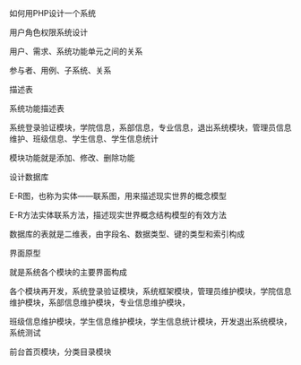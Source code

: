 如何用PHP设计一个系统

用户角色权限系统设计

用户、需求、系统功能单元之间的关系

参与者、用例、子系统、关系

描述表

系统功能描述表

系统登录验证模块，学院信息，系部信息，专业信息，退出系统模块，管理员信息维护、班级信息、学生信息、学生信息统计

模块功能就是添加、修改、删除功能

设计数据库

E-R图，也称为实体——联系图，用来描述现实世界的概念模型

E-R方法实体联系方法，描述现实世界概念结构模型的有效方法

数据库的表就是二维表，由字段名、数据类型、键的类型和索引构成

界面原型

就是系统各个模块的主要界面构成

各个模块再开发，系统登录验证模块，系统框架模块，管理员维护模块，学院信息维护模块，系部信息维护模块，专业信息维护模块，

班级信息维护模块，学生信息维护模块，学生信息统计模块，开发退出系统模块，系统测试

前台首页模块，分类目录模块
